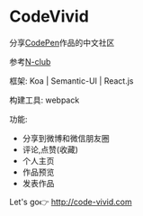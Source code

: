 # CodeVivid
分享[CodePen](codpen.io)作品的中文社区


参考[N-club](https://github.com/nswbmw/N-club)

框架: Koa | Semantic-UI | React.js

构建工具: webpack

功能:
- 分享到微博和微信朋友圈 
- 评论,点赞(收藏)
- 个人主页
- 作品预览
- 发表作品

Let's go:point_right: http://code-vivid.com

